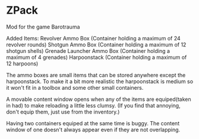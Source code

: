 # ZPack
Mod for the game Barotrauma

Added Items:
Revolver Ammo Box (Container holding a maximum of 24 revolver rounds)
Shotgun Ammo Box (Container holding a maximum of 12 shotgun shells)
Grenade Launcher Ammo Box (Container holding a maximum of 4 grenades)
Harpoonstack (Container holding a maximum of 12 harpoons)

The ammo boxes are small items that can be stored anywhere except the harpoonstack.
To make it a bit more realistic the harpoonstack is medium so it won't fit in a toolbox and some other small containers.

A movable content window opens when any of the items are equiped(taken in had) to make reloading a little less clumsy. 
(If you find that annoying, don't equip them, just use from the inventory.)

Having two containers equiped at the same time is buggy. 
The content window of one doesn't always appear even if they are not overlapping.